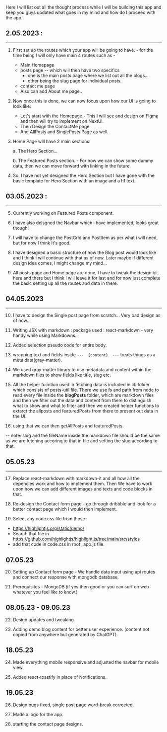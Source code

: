 Here I will list out all the thought process while I will be building this app and keep you guys updated what goes in my mind and how do I proceed with the app.

## 2.05.2023 :

---

1. First set up the routes which your app will be going to have. - for the time being I will only have main 4 routes such as -

   - Main Homepage
   - posts page -- which will then have two specifics
     - one is the main posts page where we list out all the blogs...
     - other being the slug page for individual posts.
   - contact me page
   - Also can add About me page..

2. Now once this is done, we can now focus upon how our UI is going to look like.

   - Let's start with the Homepage - This I will see and design on FIgma and then will try to implement on NextUI.
   - Then Design the ContactMe page.
   - And AllPosts and SinglePosts Page as well.

3. Home Page will have 2 main sections:

   a. The Hero Section...

   b. The Featured Posts section. - For now we can show some dummy data, then we can move forward with linking in the future.

4. So, I have not yet designed the Hero Section but I have gone with the basic template for Hero Section with an image and a h1 text.

## 03.05.2023 :

---

5. Currently working on Featured Posts component.

6. I have also deisgned the Navbar which i have implemented, looks great though!

7. I will have to change the PostGrid and PostItem as per what i will need, but for now I think It's good.

8. I have designed a basic structure of how the Blog post would look like and I think I will continue with that as of now. Later maybe if different design idea comes, I might change my mind...

9. All posts page and Home page are done, I have to tweak the design bit here and there but I think I will leave it for last and for now just complete the basic setting up all the routes and data in there.

## 04.05.2023

---

10. I have to design the Single post page from scratch... Very bad design as of now...

11. Writing JSX with markdown : package used : react-markdown - very handy while using Markdowns..

12. Added selection pseudo code for entire body.

13. wrapping text and fields inside 
 `--- 
 {content} 
 ---` treats things as a meta data(gray-matter).

 14. We used gray-matter library to use metadata and content within the markdown files to show fields like title, slug etc.

15. All the helper fucntion used in fetching data is included in lib folder which consists of posts-util file. There we use fs and path from node to read every file inside the **blogPosts** folder, which are markdown files and then we filter out the data and content from there to distinguish what to show and what to filter and then we created helper functions to extarct the allposts and featuredPosts from there to present out data in the UI.

16. using that we can then getAllPosts and featuredPosts.

-- note: slug and the fileName inside the markdown file should be the same as we are fetching accoring  to that in file and setting the slug according to that.

## 05.05.23

---

17. Replace react-markdown with markdown-it and all how all the depencies  work and how to implement them. Then We have to work upon how we can add different images and texts and code blocks in that.

18. Re-design the Contact form page - go through dribbble and look for a better contact page which I would then implement.

19. Select any code.css file from these : 

   - https://highlightjs.org/static/demo/
   - Search that file in https://github.com/highlightjs/highlight.js/tree/main/src/styles
   - add that code in code.css in root _app.js file.

## 07.05.23

20. Setting up Contact form page - We handle data input using api routes and connect our response with mongodb database.

21. Prerequisites - MongoDB (if yes then good or you can surf on web whatever you feel like to know.)

## 08.05.23 - 09.05.23

22. Design updates and tweaking.

23. Adding demo blog content for better user experience. (content not copied from anywhere but generated by ChatGPT).

## 18.05.23 

24. Made everything mobile responsive and adjusted the navbar for mobile view.

25. Added react-toastify in place of Notifications..

## 19.05.23

26. Design bugs fixed, single post page word-break corrected.

27. Made a logo for the app.

28. starting the contact page designs.